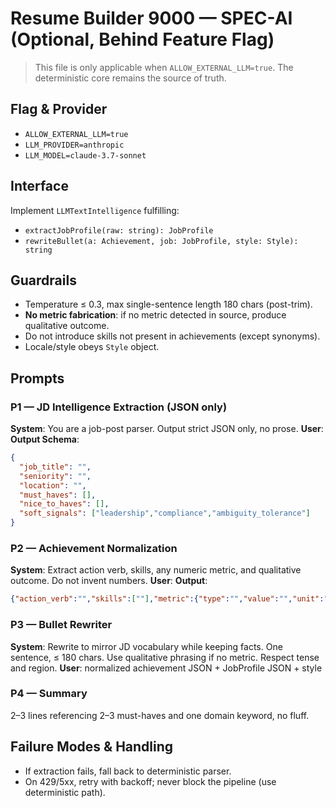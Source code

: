 # Resume Builder 9000 — SPEC-AI (Optional, Behind Feature Flag)

> This file is only applicable when `ALLOW_EXTERNAL_LLM=true`. The deterministic core remains the source of truth.

## Flag & Provider
- `ALLOW_EXTERNAL_LLM=true`
- `LLM_PROVIDER=anthropic`
- `LLM_MODEL=claude-3.7-sonnet`

## Interface
Implement `LLMTextIntelligence` fulfilling:
- `extractJobProfile(raw: string): JobProfile`
- `rewriteBullet(a: Achievement, job: JobProfile, style: Style): string`

## Guardrails
- Temperature ≤ 0.3, max single-sentence length 180 chars (post-trim).  
- **No metric fabrication**: if no metric detected in source, produce qualitative outcome.  
- Do not introduce skills not present in achievements (except synonyms).  
- Locale/style obeys `Style` object.

## Prompts

### P1 — JD Intelligence Extraction (JSON only)
**System**: You are a job-post parser. Output strict JSON only, no prose.
**User**: <raw JD text>
**Output Schema**:
```json
{
  "job_title": "",
  "seniority": "",
  "location": "",
  "must_haves": [],
  "nice_to_haves": [],
  "soft_signals": ["leadership","compliance","ambiguity_tolerance"]
}
```

### P2 — Achievement Normalization
**System**: Extract action verb, skills, any numeric metric, and qualitative outcome. Do not invent numbers.
**User**: <raw bullet text>
**Output**:
```json
{"action_verb":"","skills":[""],"metric":{"type":"","value":"","unit":""},"outcome":"","seniority_tag":""}
```

### P3 — Bullet Rewriter
**System**: Rewrite to mirror JD vocabulary while keeping facts. One sentence, ≤ 180 chars. Use qualitative phrasing if no metric. Respect tense and region.
**User**: normalized achievement JSON + JobProfile JSON + style

### P4 — Summary
2–3 lines referencing 2–3 must-haves and one domain keyword, no fluff.

## Failure Modes & Handling
- If extraction fails, fall back to deterministic parser.  
- On 429/5xx, retry with backoff; never block the pipeline (use deterministic path).

